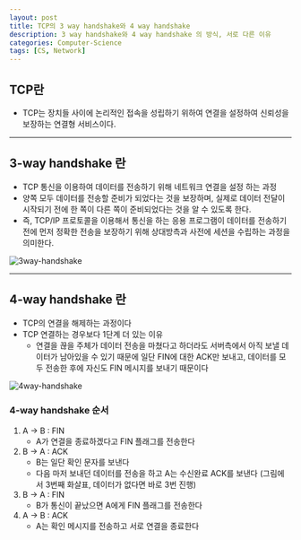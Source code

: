 ```yaml
---
layout: post
title: TCP의 3 way handshake와 4 way handshake
description: 3 way handshake와 4 way handshake 의 방식, 서로 다른 이유
categories: Computer-Science
tags: [CS, Network]
---
```


## TCP란

-   TCP는 장치들 사이에 논리적인 접속을 성립하기 위하여 연결을 설정하여 신뢰성을 보장하는 연결형 서비스이다.

---

## 3-way handshake 란

-   TCP 통신을 이용하여 데이터를 전송하기 위해 네트워크 연결을 설정 하는 과정
-   양쪽 모두 데이터를 전송할 준비가 되었다는 것을 보장하며, 실제로 데이터 전달이 시작되기 전에 한 쪽이 다른 쪽이 준비되었다는 것을 알 수 있도록 한다.
-   즉, TCP/IP 프로토콜을 이용해서 통신을 하는 응용 프로그램이 데이터를 전송하기 전에 먼저 정확한 전송을 보장하기 위해 상대방측과 사전에 세션을 수립하는 과정을 의미한다.

![3way-handshake](https://raw.githubusercontent.com/WeareSoft/tech-interview/master/contents/images/3-way-handshaking.png)

---

## 4-way handshake 란

-   TCP의 연결을 해제하는 과정이다
-   TCP 연결하는 경우보다 1단계 더 있는 이유
    -   연결을 끊을 주체가 데이터 전송을 마쳤다고 하더라도 서버측에서 아직 보낼 데이터가 남아있을 수 있기 때문에 일단 FIN에 대한 ACK만 보내고, 데이터를 모두 전송한 후에 자신도 FIN 메시지를 보내기 때문이다

![4way-handshake](https://raw.githubusercontent.com/WeareSoft/tech-interview/master/contents/images/4-way-handshaking.png)

### 4-way handshake 순서

1. A -> B : FIN
    - A가 연결을 종료하겠다고 FIN 플래그를 전송한다
2. B -> A : ACK
    - B는 일단 확인 문자를 보낸다
    - 다음 마저 보내던 데이터를 전송을 하고 A는 수신완료 ACK를 보낸다 (그림에서 3번째 화살표, 데이터가 없다면 바로 3번 진행)
3. B -> A : FIN
    - B가 통신이 끝났으면 A에게 FIN 플래그를 전송한다
4. A -> B : ACK
    - A는 확인 메시지를 전송하고 서로 연결을 종료한다
